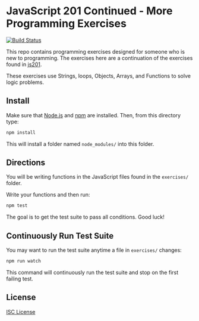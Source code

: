 # JavaScript 201 Continued - More Programming Exercises

[![Build Status](https://travis-ci.org/gr8white/js201-continued.svg?branch=master)](https://travis-ci.org/gr8white/js201-continued)

This repo contains programming exercises designed for someone who is new to
programming. The exercises here are a continuation of the exercises found in
[js201].

These exercises use Strings, loops, Objects, Arrays, and Functions to solve
logic problems.

## Install

Make sure that [Node.js] and [npm] are installed. Then, from this directory type:

```sh
npm install
```

This will install a folder named `node_modules/` into this folder.

## Directions

You will be writing functions in the JavaScript files found in the `exercises/`
folder.

Write your functions and then run:

```sh
npm test
```

The goal is to get the test suite to pass all conditions. Good luck!

## Continuously Run Test Suite

You may want to run the test suite anytime a file in `exercises/` changes:

```sh
npm run watch
```

This command will continuously run the test suite and stop on the first failing
test.

## License

[ISC License](LICENSE.md)

[js201]:https://github.com/oakmac/js201
[Node.js]:https://nodejs.org/
[npm]:https://en.wikipedia.org/wiki/Npm_(software)
